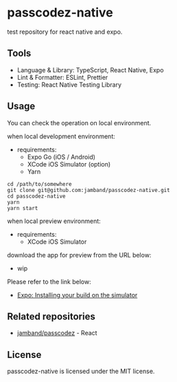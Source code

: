 # passcodez-native

test repository for react native and expo.

## Tools

- Language & Library: TypeScript, React Native, Expo
- Lint & Formatter: ESLint, Prettier
- Testing: React Native Testing Library

## Usage

You can check the operation on local environment.

when local development environment:

- requirements:
  - Expo Go (iOS / Android)
  - XCode iOS Simulator (option)
  - Yarn

```
cd /path/to/somewhere
git clone git@github.com:jamband/passcodez-native.git
cd passcodez-native
yarn
yarn start
```

when local preview environment:

- requirements:
  - XCode iOS Simulator

download the app for preview from the URL below:

- wip

Please refer to the link below:

- [Expo: Installing your build on the simulator](https://docs.expo.dev/build-reference/simulators/#installing-your-build-on-the-simulator)

## Related repositories

- [jamband/passcodez](https://github.com/jamband/passcodez) - React

## License

passcodez-native is licensed under the MIT license.
